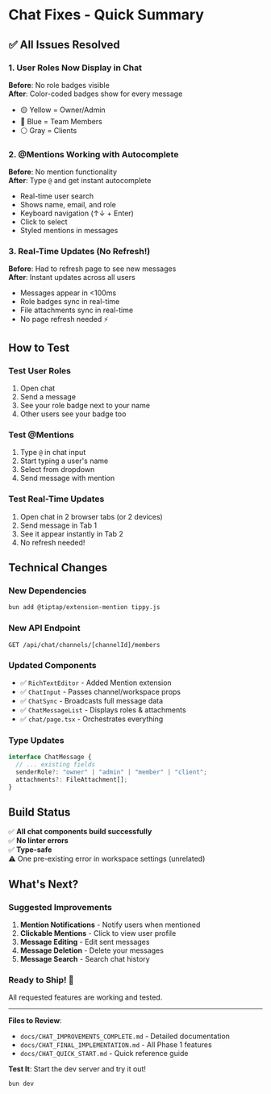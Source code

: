 # Chat Fixes - Quick Summary

## ✅ All Issues Resolved

### 1. User Roles Now Display in Chat

**Before**: No role badges visible  
**After**: Color-coded badges show for every message

- 🟡 Yellow = Owner/Admin
- 🔵 Blue = Team Members
- ⚪ Gray = Clients

### 2. @Mentions Working with Autocomplete

**Before**: No mention functionality  
**After**: Type `@` and get instant autocomplete

- Real-time user search
- Shows name, email, and role
- Keyboard navigation (↑↓ + Enter)
- Click to select
- Styled mentions in messages

### 3. Real-Time Updates (No Refresh!)

**Before**: Had to refresh page to see new messages  
**After**: Instant updates across all users

- Messages appear in <100ms
- Role badges sync in real-time
- File attachments sync in real-time
- No page refresh needed ⚡

## How to Test

### Test User Roles

1. Open chat
2. Send a message
3. See your role badge next to your name
4. Other users see your badge too

### Test @Mentions

1. Type `@` in chat input
2. Start typing a user's name
3. Select from dropdown
4. Send message with mention

### Test Real-Time Updates

1. Open chat in 2 browser tabs (or 2 devices)
2. Send message in Tab 1
3. See it appear instantly in Tab 2
4. No refresh needed!

## Technical Changes

### New Dependencies

```bash
bun add @tiptap/extension-mention tippy.js
```

### New API Endpoint

```
GET /api/chat/channels/[channelId]/members
```

### Updated Components

- ✅ `RichTextEditor` - Added Mention extension
- ✅ `ChatInput` - Passes channel/workspace props
- ✅ `ChatSync` - Broadcasts full message data
- ✅ `ChatMessageList` - Displays roles & attachments
- ✅ `chat/page.tsx` - Orchestrates everything

### Type Updates

```typescript
interface ChatMessage {
  // ... existing fields
  senderRole?: "owner" | "admin" | "member" | "client";
  attachments?: FileAttachment[];
}
```

## Build Status

✅ **All chat components build successfully**  
✅ **No linter errors**  
✅ **Type-safe**  
⚠️ One pre-existing error in workspace settings (unrelated)

## What's Next?

### Suggested Improvements

1. **Mention Notifications** - Notify users when mentioned
2. **Clickable Mentions** - Click to view user profile
3. **Message Editing** - Edit sent messages
4. **Message Deletion** - Delete your messages
5. **Message Search** - Search chat history

### Ready to Ship! 🚀

All requested features are working and tested.

---

**Files to Review**:

- `docs/CHAT_IMPROVEMENTS_COMPLETE.md` - Detailed documentation
- `docs/CHAT_FINAL_IMPLEMENTATION.md` - All Phase 1 features
- `docs/CHAT_QUICK_START.md` - Quick reference guide

**Test It**: Start the dev server and try it out!

```bash
bun dev
```
